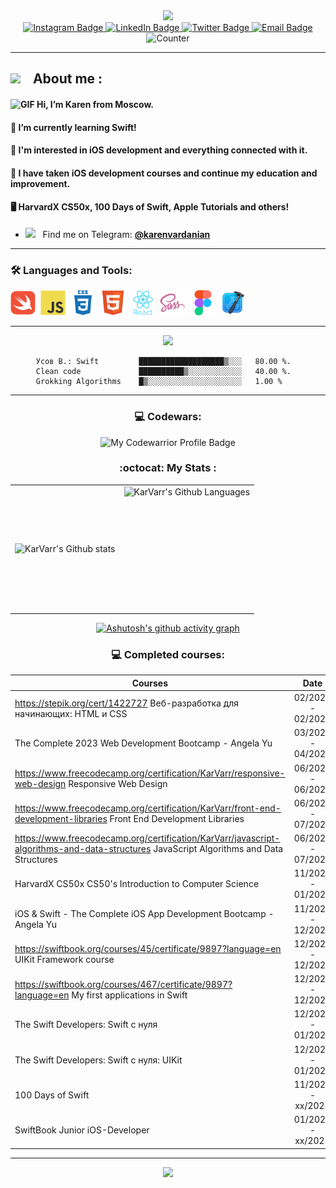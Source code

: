 <div id="header" align="center">
  <img src="https://media.giphy.com/media/gjrYDwbjnK8x36xZIO/giphy.gif" width="300"/>




<div id="badges">
<a href="https://www.instagram.com/karen_varr/">
<img src="https://img.shields.io/badge/-Instagram-fuchsia?style=for-the-badge&logo=instagram&logoColor=white" alt="Instagram Badge" />
</a>
<a href="https://www.linkedin.com/in/karen-vardanian-061a97246/">
<img src="https://img.shields.io/badge/-LinkedIn-dodgerblue?style=for-the-badge&logo=linkedin&logoColor=white" alt="LinkedIn Badge" />
</a>
<a href="https://twitter.com/WarKarWar">
<img src="https://img.shields.io/badge/-Twitter-skyblue?style=for-the-badge&logo=twitter&logoColor=white" alt="Twitter Badge" />
</a>
<!---
<a href="tel:@karenvardanian">
<img src="https://img.shields.io/badge/-Telegram-teal?style=for-the-badge&logo=telegram&logoColor=white" alt="Telegram Badge" />
</a>
--->
<a href="mailto:megatr9n@gmail.com">
<img src="https://img.shields.io/badge/-Email-lightgreen?style=for-the-badge&logo=google&logoColor=white" alt="Email Badge" />
</a>

</div>
<img src="https://komarev.com/ghpvc/?username=KarVarr&style=flat-square&color=blue" alt="Counter"/>
<!---
<h1>
  <img src="https://media.giphy.com/media/H8FP5CniGPbB4zFnRR/giphy.gif" width="30px"/>
</h1>
--->
</div>


---


## <img src="https://github.com/SP-XD/SP-XD/blob/main/images/hyperkitty.gif?raw=true" width="20" />&nbsp;&nbsp;&nbsp; About me :

#### <img alt="GIF" src="https://github.com/SP-XD/SP-XD/blob/main/images/Developer.gif" width="25" /> Hi, I’m Karen from Moscow.
#### :calling: I’m currently learning Swift!
#### :magnet: I'm interested in iOS development and everything connected with it.
#### :open_book: I have taken iOS development courses and continue my education and improvement.
#### :desktop_computer: HarvardX CS50x, 100 Days of Swift, Apple Tutorials and others!

- <img src="https://github.com/SP-XD/SP-XD/blob/main/images/letterbox.gif?raw=true" width="25" /> &nbsp; Find me on Telegram: **[@karenvardanian](https://t.me/karenvardanian)**<br>



<!---
#### :scroll:  <a href="https://karvarr.github.io/ParallaxPortfolio/" target="_blank">My portfolio </a>
--->
---

### :hammer_and_wrench: Languages and Tools:



<div>
 <img src="https://github.com/devicons/devicon/blob/master/icons/swift/swift-original.svg"  title="swift" alt="swift" width="40" height="40"/>&nbsp;
  <img src="https://github.com/devicons/devicon/blob/master/icons/javascript/javascript-original.svg" title="JavaScript" alt="JavaScript" width="40" height="40"/>&nbsp;
  <img src="https://github.com/devicons/devicon/blob/master/icons/css3/css3-plain-wordmark.svg"  title="CSS3" alt="CSS" width="40" height="40"/>&nbsp;
  <img src="https://github.com/devicons/devicon/blob/master/icons/html5/html5-original.svg" title="HTML5" alt="HTML" width="40" height="40"/>&nbsp;
  <img src="https://github.com/devicons/devicon/blob/master/icons/react/react-original-wordmark.svg" title="React" alt="React" width="40" height="40"/>&nbsp;
  <img src="https://github.com/devicons/devicon/blob/master/icons/sass/sass-original.svg" title="Scss" alt="Sass" width="40" height="40"/>&nbsp;
<img src="https://github.com/devicons/devicon/blob/master/icons/figma/figma-original.svg" title="Figma" alt="Figma" width="40" height="40"/>&nbsp;
 <img src="https://github.com/devicons/devicon/blob/master/icons/xcode/xcode-original.svg"  title="xcode" alt="xcode" width="40" height="40"/>&nbsp;
</div>

---

<div id="header" align="center">
<img src="https://media.giphy.com/media/WoWm8YzFQJg5i/giphy.gif" width="300"/>
  
  
```text                                                   
Усов В.: Swift         ███████████████████▒░░░   80.00 %.  
Clean code             ██████████▒░░░░░░░░░░░░   40.00 %.  
Grokking Algorithms    █▒░░░░░░░░░░░░░░░░░░░░░   1.00 %    
```                                                               
---
  
</div>  


<div id="header" align="center">
  
### 💻 Codewars:

![My Codewarrior Profile Badge](https://www.codewars.com/users/megatr9n/badges/large)

### :octocat: My Stats :
  <table>
  <tr>
    <td>
      <img align="left" src="http://github-readme-streak-stats.herokuapp.com?user=KarVarr&theme=radical&hide_border=true&date_format=j%20M%5B%20Y%5D" alt="KarVarr's Github stats" />
    </td>
    <td>
      <img height="200px" align="right" alt="KarVarr's Github Languages" src="https://github-readme-stats-sigma-five.vercel.app/api/top-langs/?username=KarVarr&theme=radical&hide_border=true&anuraghazra&layout=compact" />
    </td>
  </tr>
</table>
  
 [![Ashutosh's github activity graph](https://github-readme-activity-graph.cyclic.app/graph?username=KarVarr&theme=github-compact)](https://github.com/ashutosh00710/github-readme-activity-graph)

<!---
[![GitHub Streak](http://github-readme-streak-stats.herokuapp.com?user=KarVarr&theme=radical&hide_border=true&date_format=j%20M%5B%20Y%5D)] 
[![Top Langs](https://github-readme-stats-sigma-five.vercel.app/api/top-langs/?username=KarVarr&theme=radical&hide_border=true&anuraghazra&layout=compact)]
--->

<!---
[![Top Langs](https://github-readme-stats-sigma-five.vercel.app/api/top-langs/?username=KarVarr&theme=radical&hide_border=true)](https://github.com/anuraghazra/github-readme-stats)
--->
<!---
[![Top Langs](https://github-readme-stats-sigma-five.vercel.app/api/top-langs/?username=KarVarr&layout=compact)](https://github.com/anuraghazra/github-readme-stats)

![Anurag's GitHub stats](https://github-readme-stats-sigma-five.vercel.app/api?username=KarVarr&show_icons=true&theme=radical)
--->

<!---
KarVarr/KarVarr is a ✨ special ✨ repository because its `README.md` (this file) appears on your GitHub profile.
You can click the Preview link to take a look at your changes.
--->


### 💻 Completed courses:

| Courses                                                          | Date              |
| ----------------------------------------------------------------| :---------------: |
| https://stepik.org/cert/1422727 Веб-разработка для начинающих: HTML и CSS | 02/2022 - 02/2022 |
| The Complete 2023 Web Development Bootcamp - Angela Yu | 03/2022 - 04/2022|
| https://www.freecodecamp.org/certification/KarVarr/responsive-web-design Responsive Web Design | 06/2022 - 06/2022  |
| https://www.freecodecamp.org/certification/KarVarr/front-end-development-libraries Front End Development Libraries | 06/2022 - 07/2022  |
| https://www.freecodecamp.org/certification/KarVarr/javascript-algorithms-and-data-structures JavaScript Algorithms and Data Structures | 06/2022 - 07/2022  |
| HarvardX CS50x CS50's Introduction to Computer Science                                          | 11/2022 - 01/2023 |
| iOS & Swift - The Complete iOS App Development Bootcamp - Angela Yu | 11/2022 - 12/2022|
| https://swiftbook.org/courses/45/certificate/9897?language=en  UIKit Framework course | 12/2022 - 12/2022 |
| https://swiftbook.org/courses/467/certificate/9897?language=en My first applications in Swift  | 12/2022 - 12/2022 |
| The Swift Developers: Swift c нуля          | 12/2023 - 01/2023|
| The Swift Developers: Swift c нуля: UIKit   | 12/2022 - 01/2023|
| 100 Days of Swift | 11/2022 - xx/2023|
| SwiftBook Junior iOS-Developer  | 01/2023 - xx/2023|

---

  <img src="https://s9.gifyu.com/images/MARIO-IGRY-Pixel-Gif-Pixel-Art-5534641-2.gif" width="1000"/>
  
</div>
